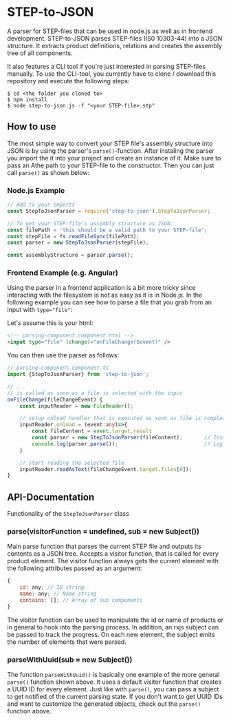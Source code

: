 # STEP-to-JSON

A parser for STEP-files that can be used in node.js as well as in frontend development. STEP-to-JSON parses STEP-files (IS0 10303-44) into a JSON structure. It extracts product definitions, relations and creates the assembly tree of all components.

It also features a CLI tool if you're just interested in parsing STEP-files manually. To use the CLI-tool, you currently have to clone / download this repository and execute the following steps:

```
$ cd <the folder you cloned to>
$ npm install
$ node step-to-json.js -f "<your STEP-file>.stp"
```

## How to use

The most simple way to convert your STEP file's assembly structure into JSON is by using the parser's `parse()`-function. After instaling the parser you import the it into your project and create an instance of it. Make sure to pass an Athe path to your STEP-file to the constructor. Then you can just call `parse()` as shown below:

### Node.js Example

```javascript
// Add to your imports
const StepToJsonParser = require('step-to-json').StepToJsonParser;

// To get your STEP-file's assembly structure as JSON:
const filePath = 'this should be a valid path to your STEP-file';
const stepFile = fs.readFileSync(filePath);
const parser = new StepToJsonParser(stepFile);

const assemblyStructure = parser.parse();
```

### Frontend Example (e.g. Angular)

Using the parser in a frontend application is a bit more tricky since interacting with the filesystem is not as easy as it is in Node.js. In the following example you can see how to parse a file that you grab from an input with `type="file"`:

Let's assume this is your html:

```html
<!-- parsing-component.component.html -->
<input type="file" (change)="onFileChange($event)" />
```

You can then use the parser as follows:

```ts
// parsing-component.component.ts
import {StepToJsonParser} from 'step-to-json';

// ...
// is called as soon as a file is selected with the input
onFileChange(fileChangeEvent) {
    const inputReader = new FileReader();

    // setup onload handler that is executed as soon as file is completely loaded
    inputReader.onload = (event:any)=>{
        const fileContent = event.target.result
        const parser = new StepToJsonParser(fileContent);       // Instantiate parser with file
        console.log(parser.parse());                            // Log parser output
    }

    // start reading the selected file
    inputReader.readAsText(fileChangeEvent.target.files[0]);
}
```

## API-Documentation

Functionality of the `StepToJsonParser` class

### parse(visitorFunction = undefined, sub = new Subject())

Main parse function that parses the current STEP file and outputs its contents as a JSON tree. Accepts a visitor function, that is called for every product element. The visitor function always gets the current element with the following attributes passed as an argument:

```javascript
{
    id: any; // ID string
    name: any; // Name string
    contains: []; // Array of sub components
}
```

The visitor function can be used to manipulate the id or name of products or in general to hook into the parsing process.
In addition, an rxjs subject can be passed to track the progress. On each new element, the subject emits the number of elements that were parsed.

### parseWithUuid(sub = new Subject())

The function `parseWithUuid()` is basically one example of the more general `parse()` function shown above. It uses a default visitor function that creates a UUID ID for every element. Just like with `parse()`, you can pass a subject to get notified of the current parsing state. If you don't want to get UUID IDs and want to customize the generated objects, check out the `parse()` function above.
